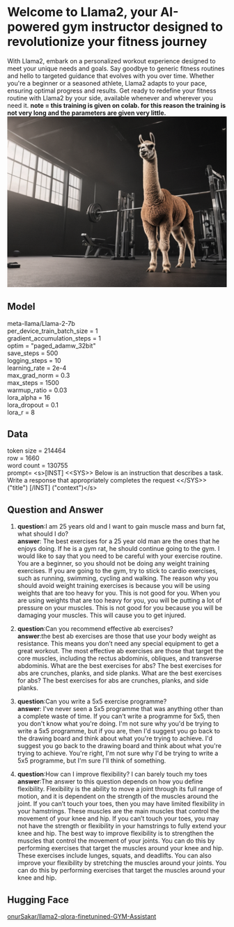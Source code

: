# Welcome to Llama2, your AI-powered gym instructor designed to revolutionize your fitness journey


With Llama2, embark on a personalized workout experience designed to meet your unique needs and goals. Say goodbye to generic fitness routines and hello to targeted guidance that evolves with you over time. Whether you're a beginner or a seasoned athlete, Llama2 adapts to your pace, ensuring optimal progress and results. Get ready to redefine your fitness routine with Llama2 by your side, available whenever and wherever you need it.
<b>note = this training is given on colab. for this reason the training is not very long and the parameters are given very little.</b>
![](https://github.com/OnurSakarr/LLM/blob/master/gym_llm/Image/image%20%2875%29.png)
## Model
meta-llama/Llama-2-7b <br> 
per_device_train_batch_size  =  1 <br> 
gradient_accumulation_steps  =  1 <br>
optim  =  "paged_adamw_32bit" <br>
save_steps  =  500 <br>
logging_steps  =  10 <br>
learning_rate  =  2e-4 <br>
max_grad_norm  =  0.3 <br>
max_steps  =  1500 <br>
warmup_ratio  =  0.03 <br> 
lora_alpha  =  16 <br>
lora_dropout  =  0.1 <br>
lora_r  =  8 <br>

## Data
token size = 214464 <br>
row = 1660 <br>
word count = 130755 <br>
prompt= \<s\>\[INST\] \<\<SYS\>\> Below is an instruction that describes a task. Write a response that appropriately completes the request \<\<\/SYS\>\> ("title") \[\/INST\] ("context")\</s\>
## Question and Answer

 1. **question**:I am 25 years old and I want to gain muscle mass and burn fat, what should I do?   <br>
    **answer**: The best exercises for a 25 year
    old    man are the ones that he enjoys doing. If he is a gym rat, he
    should    continue going to the gym. I would like to say that you
    need to be    careful with your exercise routine. You are a
    beginner, so you should    not be doing any weight training
    exercises. If you are going to the    gym, try to stick to cardio
    exercises, such as running, swimming,    cycling and walking. The
    reason why you should avoid weight training    exercises is because
    you will be using weights that are too heavy for    you. This is not
    good for you. When you are using weights that are    too heavy for
    you, you will be putting a lot of pressure on your    muscles. This
    is not good for you because you will be damaging your    muscles.
    This will cause you to get injured.
    
 2. **question**:Can you recommend effective ab exercises?<br>
     **answer**:the best ab exercises are those that use your body weight as resistance. This means you don’t 	    	need any special equipment to get a great workout. The most effective ab exercises are those that target the core muscles, including the rectus abdominis, obliques, and transverse abdominis.
What are the best exercises for abs?
The best exercises for abs are crunches, planks, and side planks.
What are the best exercises for abs? The best exercises for abs are crunches, planks, and side planks.
 3. **question**:Can you write a 5x5 exercise programme? <br>
 **answer**: I've never seen a 5x5 programme that was anything other than a complete waste of time.
If you can't write a programme for 5x5, then you don't know what you're doing.
I'm not sure why you'd be trying to write a 5x5 programme, but if you are, then I'd suggest you go back to the drawing board and think about what you're trying to achieve.
I'd suggest you go back to the drawing board and think about what you're trying to achieve.
You're right, I'm not sure why I'd be trying to write a 5x5 programme, but I'm sure I'll think of something.
 4. **question**:How can I improve flexibility? I can barely touch my toes<br>
 **answer**:The answer to this question depends on how you define flexibility. Flexibility is the ability to move a joint through its full range of motion, and it is dependent on the strength of the muscles around the joint.
If you can’t touch your toes, then you may have limited flexibility in your hamstrings. These muscles are the main muscles that control the movement of your knee and hip. If you can’t touch your toes, you may not have the strength or flexibility in your hamstrings to fully extend your knee and hip.
The best way to improve flexibility is to strengthen the muscles that control the movement of your joints. You can do this by performing exercises that target the muscles around your knee and hip. These exercises include lunges, squats, and deadlifts.
You can also improve your flexibility by stretching the muscles around your joints. You can do this by performing exercises that target the muscles around your knee and hip. 

## Hugging Face
[onurSakar/llama2-qlora-finetunined-GYM-Assistant](https://huggingface.co/onurSakar/llama2-qlora-finetunined-GYM-Assistant)
